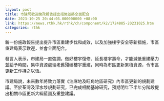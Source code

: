 ```yaml
---
layout: post
title: 市建局歡迎施政報告提出措施並將全面配合
date: 2023-10-25 20:44:03.000000000 +08:00
link: https://news.rthk.hk/rthk/ch/component/k2/1724885-20231025.htm
categories: rthk
---
```


新一份施政報告提出提升市區重建步伐和成效，以及加強樓宇安全等新措施，市區重建局表示歡迎，並會全面配合。

發言人表示，市建局一直強調，做好樓宇復修、延長樓宇壽命，才能減低重建壓力並給予時間，集中資源處理老舊殘破樓宇重建，同時為市區更新累積資源，令市區更新工作持之以恆。

市建局說，未來數年將致力落實《油麻地及旺角地區研究》內市區更新的規劃建議。至於荃灣及深水埗規劃研究，已完成相關基線研究，預期明年下半年分階段提出相關市區更新大綱藍圖及重整建議。
